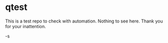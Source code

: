 # qtest
This is a test repo to check with automation.  Nothing to see here.
Thank you for your inattention.

-s


